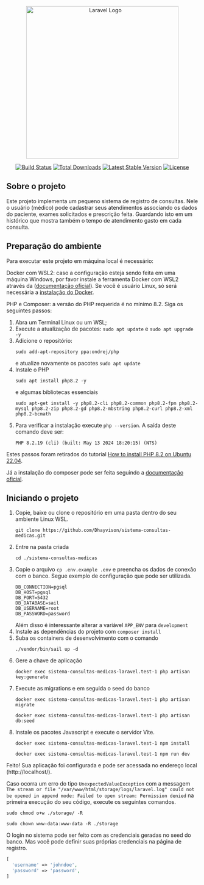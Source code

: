<p align="center"><a href="https://laravel.com" target="_blank"><img src="https://raw.githubusercontent.com/laravel/art/master/logo-lockup/5%20SVG/2%20CMYK/1%20Full%20Color/laravel-logolockup-cmyk-red.svg" width="400" alt="Laravel Logo"></a></p>

<p align="center">
<a href="https://github.com/laravel/framework/actions"><img src="https://github.com/laravel/framework/workflows/tests/badge.svg" alt="Build Status"></a>
<a href="https://packagist.org/packages/laravel/framework"><img src="https://img.shields.io/packagist/dt/laravel/framework" alt="Total Downloads"></a>
<a href="https://packagist.org/packages/laravel/framework"><img src="https://img.shields.io/packagist/v/laravel/framework" alt="Latest Stable Version"></a>
<a href="https://packagist.org/packages/laravel/framework"><img src="https://img.shields.io/packagist/l/laravel/framework" alt="License"></a>
</p>

## Sobre o projeto

Este projeto implementa um pequeno sistema de registro de consultas. Nele o usuário (médico) pode cadastrar seus atendimentos associando os dados do paciente, exames solicitados e prescrição feita. Guardando isto em um histórico que mostra também o tempo de atendimento gasto em cada consulta.

## Preparação do ambiente

Para executar este projeto em máquina local é necessário: 

Docker com WSL2: caso a configuração esteja sendo feita em uma máquina Windows, por favor instale a ferramenta Docker com WSL2 através da ([documentação oficial](https://docs.docker.com/desktop/install/windows-install/)). Se você é usuário Linux, só será necessária a [instalação do Docker](https://docs.docker.com/desktop/install/linux-install/).

PHP e Composer: a versão do PHP requerida é no mínimo 8.2. Siga os seguintes passos:
  1. Abra um Terminal Linux ou um WSL;
  2. Execute a atualização de pacotes: `sudo apt update` e `sudo apt upgrade -y`
  3. Adicione o repositório:
     ```
     sudo add-apt-repository ppa:ondrej/php
     ```
     e atualize novamente os pacotes `sudo apt update`
  5. Instale o PHP  
     ```
     sudo apt install php8.2 -y
     ```  
     e algumas bibliotecas essenciais  
     ```
     sudo apt-get install -y php8.2-cli php8.2-common php8.2-fpm php8.2-mysql php8.2-zip php8.2-gd php8.2-mbstring php8.2-curl php8.2-xml php8.2-bcmath
     ```
  6. Para verificar a instalação execute `php --version`. A saída deste comando deve ser:
     ```
     PHP 8.2.19 (cli) (built: May 13 2024 18:20:15) (NTS)
     ```
Estes passos foram retirados do tutorial [How to install PHP 8.2 on Ubuntu 22.04](https://techvblogs.com/blog/install-php-8-2-ubuntu-22-04).

Já a instalação do composer pode ser feita seguindo a [documentação oficial](https://getcomposer.org/download/).

## Iniciando o projeto

1. Copie, baixe ou clone o repositório em uma pasta dentro do seu ambiente Linux WSL.
   ```
   git clone https://github.com/Dhayvison/sistema-consultas-medicas.git
   ```
2. Entre na pasta criada
   ```
   cd ./sistema-consultas-medicas
   ```
3. Copie o arquivo `cp .env.example .env` e preencha os dados de conexão com o banco. Segue exemplo de configuração que pode ser utilizada.
   ```env
   DB_CONNECTION=pgsql
   DB_HOST=pgsql
   DB_PORT=5432
   DB_DATABASE=sail
   DB_USERNAME=root
   DB_PASSWORD=password
   ```
   Além disso é interessante alterar a variável `APP_ENV` para `development`
4. Instale as dependências do projeto com `composer install`
5. Suba os containers de desenvolvimento com o comando
   ```
   ./vendor/bin/sail up -d
   ```
6. Gere a chave de aplicação
   ```
   docker exec sistema-consultas-medicas-laravel.test-1 php artisan key:generate
   ```
7. Execute as migrations e em seguida o seed do banco
   ```
   docker exec sistema-consultas-medicas-laravel.test-1 php artisan migrate
   ```
   ```
   docker exec sistema-consultas-medicas-laravel.test-1 php artisan db:seed
   ```
8. Instale os pacotes Javascript e execute o servidor Vite.
   ```
   docker exec sistema-consultas-medicas-laravel.test-1 npm install
   ```
   ```
   docker exec sistema-consultas-medicas-laravel.test-1 npm run dev
   ```
Feito! Sua aplicação foi configurada e pode ser acessada no endereço local (http://localhost/).

Caso ocorra um erro do tipo `UnexpectedValueException` com a messagem `The stream or file "/var/www/html/storage/logs/laravel.log" could not be opened in append mode: Failed to open stream: Permission denied` na primeira execução do seu código, execute os seguintes comandos.
```
sudo chmod o+w ./storage/ -R
```
```
sudo chown www-data:www-data -R ./storage
```

O login no sistema pode ser feito com as credenciais geradas no seed do banco. Mas você pode definir suas próprias credenciais na página de registro.
```php
[
  'username' => 'johndoe',
  'password' => 'password',
]
```
